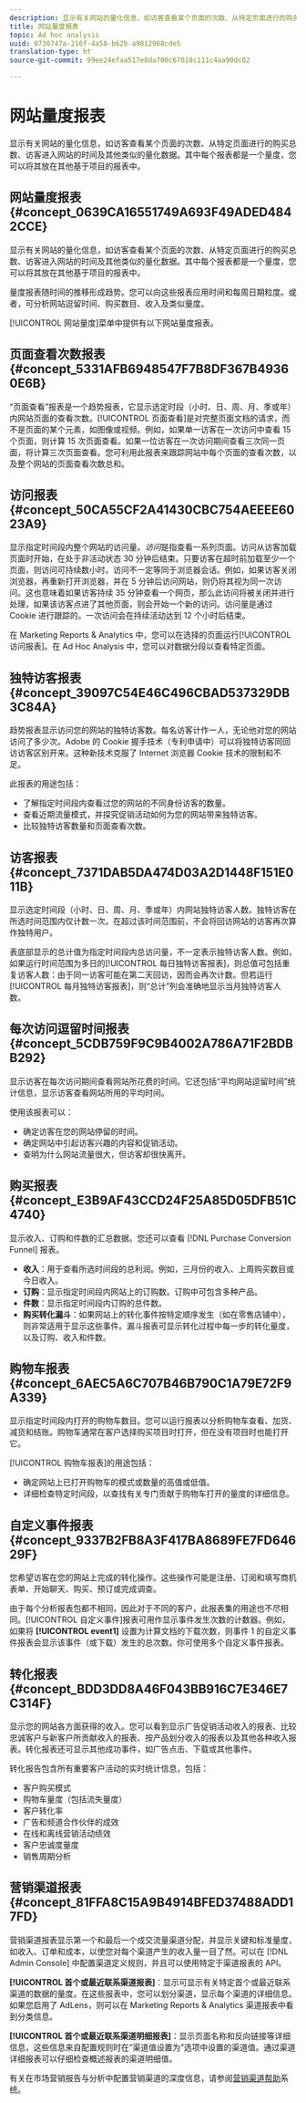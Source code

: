 ```yaml
---
description: 显示有关网站的量化信息，如访客查看某个页面的次数、从特定页面进行的购买总数、访客进入网站的时间及其他类似的量化数据。其中每个报表都是一个量度，您可以将其放在其他基于项目的报表中。
title: 网站量度报表
topic: Ad hoc analysis
uuid: 0730747a-216f-4a58-b62b-a9812968cde5
translation-type: ht
source-git-commit: 99ee24efaa517e8da700c67818c111c4aa90dc02

---
```



# 网站量度报表

显示有关网站的量化信息，如访客查看某个页面的次数、从特定页面进行的购买总数、访客进入网站的时间及其他类似的量化数据。其中每个报表都是一个量度，您可以将其放在其他基于项目的报表中。

## 网站量度报表 {#concept_0639CA16551749A693F49ADED4842CCE}

显示有关网站的量化信息，如访客查看某个页面的次数、从特定页面进行的购买总数、访客进入网站的时间及其他类似的量化数据。其中每个报表都是一个量度，您可以将其放在其他基于项目的报表中。

量度报表随时间的推移形成趋势。您可以向这些报表应用时间和每周日期粒度。或者，可分析网站逗留时间、购买数目、收入及类似量度。

[!UICONTROL 网站量度]菜单中提供有以下网站量度报表。

## 页面查看次数报表 {#concept_5331AFB6948547F7B8DF367B49360E6B}

<!-- 

c_reports_pageviews.xml

 -->

“页面查看”报表是一个趋势报表，它显示选定时段（小时、日、周、月、季或年）内网站页面的查看次数。[!UICONTROL 页面查看]是对完整页面文档的请求，而不是页面的某个元素，如图像或视频。例如，如果单一访客在一次访问中查看 15 个页面，则计算 15 次页面查看。如果一位访客在一次访问期间查看三次同一页面，将计算三次页面查看。您可利用此报表来跟踪网站中每个页面的查看次数，以及整个网站的页面查看次数总和。

## 访问报表 {#concept_50CA55CF2A41430CBC754AEEEE6023A9}

显示指定时间段内整个网站的访问量。*访问*&#x200B;是指查看一系列页面。访问从访客加载页面时开始，在处于非活动状态 30 分钟后结束。只要访客在超时前加载至少一个页面，则访问可持续数小时。访问不一定等同于浏览器会话。例如，如果访客关闭浏览器，再重新打开浏览器，并在 5 分钟后访问网站，则仍将其视为同一次访问。这也意味着如果访客持续 35 分钟查看一个网页，那么此访问将被关闭并进行处理，如果该访客点进了其他页面，则会开始一个新的访问。访问量是通过 Cookie 进行跟踪的。一次访问会在持续活动达到 12 个小时后结束。

<!-- 

c_reports_visits.xml

 -->

在 Marketing Reports &amp; Analytics 中，您可以在选择的页面运行[!UICONTROL 访问报表]。在 Ad Hoc Analysis 中，您可以对数据分段以查看特定页面。

## 独特访客报表 {#concept_39097C54E46C496CBAD537329DB3C84A}

趋势报表显示访问您的网站的独特访客数。每名访客计作一人，无论他对您的网站访问了多少次。Adobe 的 Cookie 握手技术（专利申请中）可以将独特访客同回访访客区别开来。这种新技术克服了 Internet 浏览器 Cookie 技术的限制和不足。

<!-- 

c_reports_unique_visitors.xml

 -->

此报表的用途包括：

* 了解指定时间段内查看过您的网站的不同身份访客的数量。
* 查看近期流量模式，并探究促销活动如何为您的网站带来独特访客。
* 比较独特访客数量和页面查看次数。

## 访客报表 {#concept_7371DAB5DA474D03A2D1448F151E011B}

显示选定时间段（小时、日、周、月、季或年）内网站独特访客人数。独特访客在所选时间范围内仅计数一次。在超过该时间范围前，不会将回访网站的访客再次算作独特用户。

<!-- 

c_reports_visitors.xml

 -->

表底部显示的总计值为指定时间段内总访问量，不一定表示独特访客人数。例如，如果运行时间范围为多日的[!UICONTROL 每日独特访客报表]，则总值可包括重复访客人数：由于同一访客可能在第二天回访，因而会再次计数。但若运行[!UICONTROL 每月独特访客报表]，则“总计”列会准确地显示当月独特访客人数。

## 每次访问逗留时间报表 {#concept_5CDB759F9C9B4002A786A71F2BDBB292}

显示访客在每次访问期间查看网站所花费的时间。它还包括“平均网站逗留时间”统计信息，显示访客查看网站所用的平均时间。

<!-- 

c_reports_time_spent_per_visit.xml

 -->

使用该报表可以：

* 确定访客在您的网站停留的时间。
* 确定网站中引起访客兴趣的内容和促销活动。
* 查明为什么网站流量很大，但访客却很快离开。

## 购买报表 {#concept_E3B9AF43CCD24F25A85D05DFB51C4740}

显示收入、订购和件数的汇总数据。您还可以查看 [!DNL Purchase Conversion Funnel] 报表。

<!-- 

c_reports_purchases.xml

 -->

* **收入**：用于查看所选时间段的总利润。例如，三月份的收入、上周购买数目或今日收入。
* **订购**：显示指定时间段内网站上的订购数。订购中可包含多种产品。
* **件数**：显示指定时间段内订购的总件数。
* **购买转化漏斗**：如果网站上的转化事件按特定顺序发生（如在零售店铺中），则非常适用于显示这些事件。漏斗报表可显示转化过程中每一步的转化量度，以及订购、收入和件数。

## 购物车报表 {#concept_6AEC5A6C707B46B790C1A79E72F9A339}

显示指定时间段内打开的购物车数目。您可以运行报表以分析购物车查看、加货、减货和结账。购物车通常在客户选择购买项目时打开，但在没有项目时也能打开它。

<!-- 

c_reports_shopping_cart.xml

 -->

[!UICONTROL 购物车报表]的用途包括：

* 确定网站上已打开购物车的模式或数量的高值或低值。
* 详细检查特定时间段，以查找有关专门贡献于购物车打开的量度的详细信息。

## 自定义事件报表 {#concept_9337B2FB8A3F417BA8689FE7FD64629F}

您希望访客在您的网站上完成的转化操作。这些操作可能是注册、订阅和填写商机表单、开始聊天、购买、预订或完成调查。

<!-- 

c_reports_custom_events.xml

 -->

由于每个分析报表包都不相同，因此对于不同的客户，此报表集的用途也不尽相同。[!UICONTROL 自定义事件]报表可用作显示事件发生次数的计数器。例如，如果将 **[!UICONTROL event1]** 设置为计算文档的下载次数，则事件 1 的自定义事件报表会显示该事件（或下载）发生的总次数。你可使用多个自定义事件报表。

## 转化报表 {#concept_BDD3DD8A46F043BB916C7E346E7C314F}

显示您的网站各方面获得的收入。您可以看到显示广告促销活动收入的报表、比较忠诚客户与新客户所贡献收入的报表、按产品划分收入的报表以及其他各种收入报表。转化报表还可显示其他成功事件，如广告点击、下载或其他事件。

<!-- 

c_reports_conversion.xml

 -->

转化报告包含所有重要客户活动的实时统计信息，包括：

* 客户购买模式
* 购物车量度（包括流失量度）
* 客户转化率
* 广告和频道合作伙伴的成效
* 在线和离线营销活动绩效
* 客户忠诚度量度
* 销售周期分析

## 营销渠道报表 {#concept_81FFA8C15A9B4914BFED37488ADD17FD}

营销渠道报表显示第一个和最后一个成交流量渠道分配，并显示关键和标准量度，如收入、订单和成本，以使您对每个渠道产生的收入量一目了然。可以在 [!DNL Admin Console] 中配置渠道定义规则，并且可以使用特定于渠道报表的 API。

<!-- 

c_reports_marketing_channel.xml

 -->

**[!UICONTROL 首个或最近联系渠道报表]**：显示可显示有关特定首个或最近联系渠道的数据的量度。在这些报表中，您可以划分渠道，显示每个渠道的详细信息。如果您启用了 AdLens，则可以在 Marketing Reports &amp; Analytics 渠道报表中看到分类信息。

**[!UICONTROL 首个或最近联系渠道明细报表]**：显示页面名称和反向链接等详细信息，这些信息来自配置规则时在“渠道值设置为”选项中设置的渠道值。通过渠道详细报表可以仔细检查概述报表的渠道明细值。

有关在市场营销报告与分析中配置营销渠道的深度信息，请参阅[营销渠道帮助](https://marketing.adobe.com/resources/help/zh_CN/mchannel/index.html)系统。
